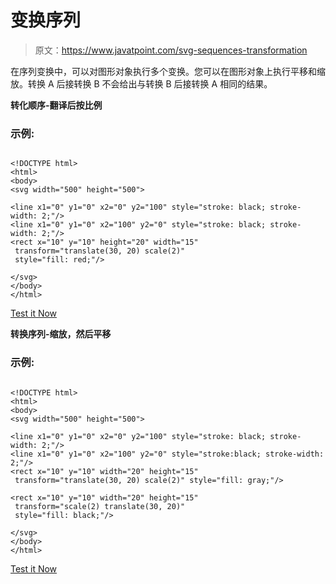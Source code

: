 # 变换序列

> 原文：<https://www.javatpoint.com/svg-sequences-transformation>

在序列变换中，可以对图形对象执行多个变换。您可以在图形对象上执行平移和缩放。转换 A 后接转换 B 不会给出与转换 B 后接转换 A 相同的结果。

**转化顺序-翻译后按比例**

### 示例:

```

<!DOCTYPE html>
<html>
<body>
<svg width="500" height="500">

<line x1="0" y1="0" x2="0" y2="100" style="stroke: black; stroke-width: 2;"/>
<line x1="0" y1="0" x2="100" y2="0" style="stroke: black; stroke-width: 2;"/>
<rect x="10" y="10" height="20" width="15"
 transform="translate(30, 20) scale(2)"
 style="fill: red;"/>

</svg>
</body>
</html>

```

[Test it Now](https://www.javatpoint.com/oprweb/test.jsp?filename=svgsequencestransformation)

**转换序列-缩放，然后平移**

### 示例:

```

<!DOCTYPE html>
<html>
<body>
<svg width="500" height="500">

<line x1="0" y1="0" x2="0" y2="100" style="stroke: black; stroke-width: 2;"/>
<line x1="0" y1="0" x2="100" y2="0" style="stroke:black; stroke-width: 2;"/>
<rect x="10" y="10" width="20" height="15"
 transform="translate(30, 20) scale(2)" style="fill: gray;"/>

<rect x="10" y="10" width="20" height="15"
 transform="scale(2) translate(30, 20)"
 style="fill: black;"/>

</svg>
</body>
</html>

```

[Test it Now](https://www.javatpoint.com/oprweb/test.jsp?filename=svgsequencestransformation1)